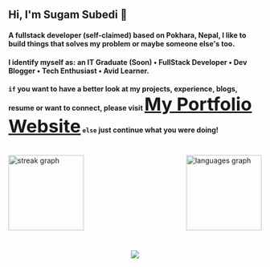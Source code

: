 <h2> Hi, I'm Sugam Subedi 👋 </h2>
<h4>A fullstack developer (self-claimed) based on Pokhara, Nepal, I like to build things that solves my problem or maybe someone else's too.</h4>

<h4><strong>I identify myself as: </strong> an IT Graduate (Soon) • FullStack Developer • Dev Blogger • Tech Enthusiast • Avid Learner.</h4>

<h4>
<code>if</code> you want to have a better look at my projects, experience, blogs, resume or want to connect, please visit <strong><a style="font-size:36px !important;" href="https://sugamsubedi.com.np" target="_blank">My Portfolio Website</a></strong>
<code>else</code> just continue what you were doing!
</h4>
</br>
<div align="left">
  <img src="https://streak-stats.demolab.com?user=supSugam&locale=en&mode=daily&theme=dracula&hide_border=false&border_radius=5" height="150" alt="streak graph"  />
  <img src="https://github-readme-stats.vercel.app/api/top-langs?username=supSugam&locale=en&hide_title=false&layout=compact&card_width=400&langs_count=5&theme=dracula&hide_border=false" height="150" alt="languages graph" align="right"/>
</div>

<br clear="both">

###

<div align="center">
  <img src="https://profile-counter.glitch.me/supSugam/count.svg?"  />
</div>

